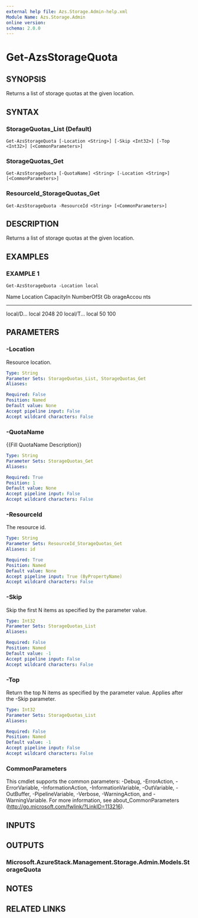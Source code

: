 ```yaml
---
external help file: Azs.Storage.Admin-help.xml
Module Name: Azs.Storage.Admin
online version:
schema: 2.0.0
---
```


# Get-AzsStorageQuota

## SYNOPSIS
Returns a list of storage quotas at the given location.

## SYNTAX

### StorageQuotas_List (Default)
```
Get-AzsStorageQuota [-Location <String>] [-Skip <Int32>] [-Top <Int32>] [<CommonParameters>]
```

### StorageQuotas_Get
```
Get-AzsStorageQuota [-QuotaName] <String> [-Location <String>] [<CommonParameters>]
```

### ResourceId_StorageQuotas_Get
```
Get-AzsStorageQuota -ResourceId <String> [<CommonParameters>]
```

## DESCRIPTION
Returns a list of storage quotas at the given location.

## EXAMPLES

### EXAMPLE 1
```
Get-AzsStorageQuota -Location local
```

Name       Location   CapacityIn NumberOfSt
					  Gb         orageAccou
								 nts
----       --------   ---------- ----------
local/D...
local      2048       20
local/T...
local      50         100

## PARAMETERS

### -Location
Resource location.

```yaml
Type: String
Parameter Sets: StorageQuotas_List, StorageQuotas_Get
Aliases:

Required: False
Position: Named
Default value: None
Accept pipeline input: False
Accept wildcard characters: False
```

### -QuotaName
{{Fill QuotaName Description}}

```yaml
Type: String
Parameter Sets: StorageQuotas_Get
Aliases:

Required: True
Position: 1
Default value: None
Accept pipeline input: False
Accept wildcard characters: False
```

### -ResourceId
The resource id.

```yaml
Type: String
Parameter Sets: ResourceId_StorageQuotas_Get
Aliases: id

Required: True
Position: Named
Default value: None
Accept pipeline input: True (ByPropertyName)
Accept wildcard characters: False
```

### -Skip
Skip the first N items as specified by the parameter value.

```yaml
Type: Int32
Parameter Sets: StorageQuotas_List
Aliases:

Required: False
Position: Named
Default value: -1
Accept pipeline input: False
Accept wildcard characters: False
```

### -Top
Return the top N items as specified by the parameter value.
Applies after the -Skip parameter.

```yaml
Type: Int32
Parameter Sets: StorageQuotas_List
Aliases:

Required: False
Position: Named
Default value: -1
Accept pipeline input: False
Accept wildcard characters: False
```

### CommonParameters
This cmdlet supports the common parameters: -Debug, -ErrorAction, -ErrorVariable, -InformationAction, -InformationVariable, -OutVariable, -OutBuffer, -PipelineVariable, -Verbose, -WarningAction, and -WarningVariable. For more information, see about_CommonParameters (http://go.microsoft.com/fwlink/?LinkID=113216).

## INPUTS

## OUTPUTS

### Microsoft.AzureStack.Management.Storage.Admin.Models.StorageQuota

## NOTES

## RELATED LINKS
